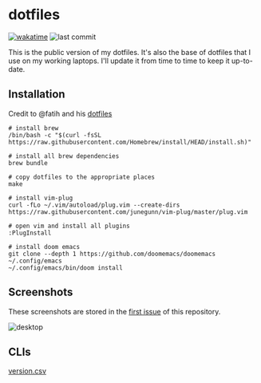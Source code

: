 # dotfiles

[![wakatime](https://wakatime.com/badge/user/9053a32c-e602-40ae-96b2-be7c43d90c66/project/018e1503-c7af-4ed1-8f23-e7a19646e9d3.svg)](https://wakatime.com/badge/user/9053a32c-e602-40ae-96b2-be7c43d90c66/project/018e1503-c7af-4ed1-8f23-e7a19646e9d3)
![last commit](https://img.shields.io/github/last-commit/hezhizhen/dotfiles)

This is the public version of my dotfiles.
It's also the base of dotfiles that I use on my working laptops.
I'll update it from time to time to keep it up-to-date.

## Installation

Credit to @fatih and his [dotfiles][5]

```shell
# install brew
/bin/bash -c "$(curl -fsSL https://raw.githubusercontent.com/Homebrew/install/HEAD/install.sh)"

# install all brew dependencies
brew bundle

# copy dotfiles to the appropriate places
make

# install vim-plug
curl -fLo ~/.vim/autoload/plug.vim --create-dirs https://raw.githubusercontent.com/junegunn/vim-plug/master/plug.vim

# open vim and install all plugins
:PlugInstall

# install doom emacs
git clone --depth 1 https://github.com/doomemacs/doomemacs ~/.config/emacs
~/.config/emacs/bin/doom install
```

## Screenshots

These screenshots are stored in the [first issue][4] of this repository.

![desktop](https://github.com/user-attachments/assets/c6ac8278-5ec3-4a87-a0e0-d3bfc5ca8639)

## CLIs

[version.csv](./version.csv)

[4]: https://github.com/hezhizhen/dotfiles/issues/1
[5]: https://github.com/fatih/dotfiles/
